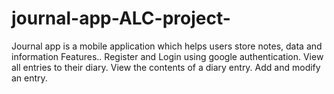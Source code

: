 # journal-app-ALC-project-
Journal app is a mobile application which helps users store notes, data and information
Features..
Register and Login using google authentication.
View all entries to their diary.
View the contents of a diary entry.
 Add and modify an entry.
